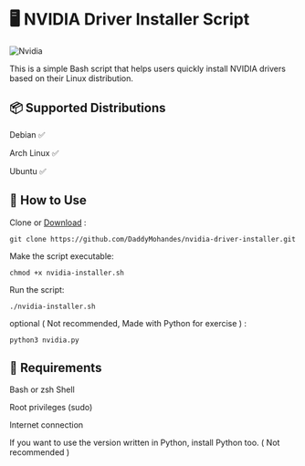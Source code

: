 # 🖥️ NVIDIA Driver Installer Script

![Nvidia](https://media1.giphy.com/media/v1.Y2lkPTc5MGI3NjExZ2VxeTBjY2hpbTVsZjJ4cGttYTl0N293YnRqeDZmczMyY3d1aWE0bSZlcD12MV9pbnRlcm5hbF9naWZfYnlfaWQmY3Q9cw/qGf2Ejax0Xep6kFzLZ/giphy.gif)

This is a simple Bash script that helps users quickly install NVIDIA drivers based on their Linux distribution.

## 📦 Supported Distributions

 Debian ✅
 
 Arch Linux ✅
 
 Ubuntu ✅
 
## 🚀 How to Use

Clone or [Download](https://github.com/DaddyMohandes/nvidia-driver-installer/blob/main/nvidia-installer.sh) :
   
  
  ```git clone https://github.com/DaddyMohandes/nvidia-driver-installer.git```

Make the script executable:

 ```chmod +x nvidia-installer.sh```

    
 Run the script:
 
  ``` ./nvidia-installer.sh ```

 optional ( Not recommended, Made with Python for exercise )  : 

 ``` python3 nvidia.py ```

## 🧠 Requirements

 Bash or zsh Shell

Root privileges (sudo)

Internet connection

If you want to use the version written in Python, install Python too. ( Not recommended )
